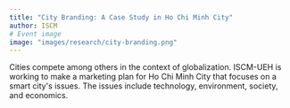 ```yaml
---
title: "City Branding: A Case Study in Ho Chi Minh City"
author: ISCM
# Event image
image: "images/research/city-branding.png"
---
```


Cities compete among others in the context of globalization. ISCM-UEH is working to make a marketing plan for Ho Chi Minh City that focuses on a smart city's issues.  The issues include technology, environment, society, and economics. 